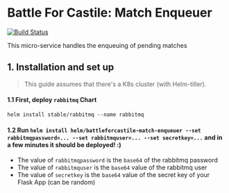 # Battle For Castile: Match Enqueuer

[![Build Status](https://dev.azure.com/javidgon/Battleforcastile/_apis/build/status/battleforcastile.battleforcastile-match-enqueuer?branchName=master)](https://dev.azure.com/javidgon/Battleforcastile/_build/latest?definitionId=4&branchName=master)

This micro-service handles the enqueuing of pending matches
## 1. Installation and set up

> This guide assumes that there's a K8s cluster (with Helm-tiller).

#### 1.1 First, deploy `rabbitmq` Chart
```
helm install stable/rabbitmq --name rabbitmq
```

#### 1.2 Run `helm install helm/battleforcastile-match-enqueuer --set rabbitmqpassword=... --set rabbitmquser=... --set secretkey=...` and in a few minutes it should be deployed! :)

* The value of `rabbitmqpassword` is the `base64` of the rabbitmq password
* The value of `rabbitmquser` is the `base64` value of the rabbitmq user
* The value of `secretkey` is the `base64` value of the secret key of your Flask App (can be random)
